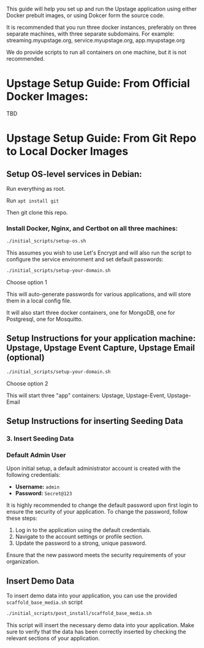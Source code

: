 This guide will help you set up and run the Upstage application using either Docker prebult images,
or using Dokcer form the source code.

It is recommended that you run three docker instances, preferably on three separate machines, with three separate subdomains. For example: streaming.myupstage.org, service.myupstage.org, app.myupstage.org

We do provide scripts to run all containers on one machine, but it is not recommended.

# Upstage Setup Guide: From Official Docker Images:
TBD

# Upstage Setup Guide: From Git Repo to Local Docker Images

## Setup OS-level services in Debian: 
Run everything as root.

Run ``` apt install git ```

Then git clone this repo.

### Install Docker, Nginx, and Certbot on all three machines:

```sh
./initial_scripts/setup-os.sh
```

This assumes you wish to use Let's Encrypt and will also run the script to configure the service environment and set default passwords:
```sh
./initial_scripts/setup-your-domain.sh
```
Choose option 1

This will auto-generate passwords for various applications, and will store them in a local config file.

It will also start three docker containers, one for MongoDB, one for Postgresql, one for Mosquitto.

## Setup Instructions for your application machine: Upstage, Upstage Event Capture, Upstage Email (optional)

```sh
./initial_scripts/setup-your-domain.sh
```
Choose option 2

This will start three "app" containers: Upstage, Upstage-Event, Upstage-Email

## Setup Instructions for inserting Seeding Data

### 3. Insert Seeding Data

### Default Admin User

Upon initial setup, a default administrator account is created with the following credentials:

- **Username:** `admin`
- **Password:** `Secret@123`

It is highly recommended to change the default password upon first login to ensure the security of your application. To change the password, follow these steps:

1. Log in to the application using the default credentials.
2. Navigate to the account settings or profile section.
3. Update the password to a strong, unique password.

Ensure that the new password meets the security requirements of your organization.

## Insert Demo Data

To insert demo data into your application, you can use the provided `scaffold_base_media.sh` script

```sh
./initial_scripts/post_install/scaffold_base_media.sh
```

This script will insert the necessary demo data into your application. Make sure to verify that the data has been correctly inserted by checking the relevant sections of your application.